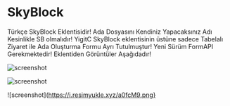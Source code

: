 # SkyBlock
Türkçe SkyBlock Eklentisidir!
Ada Dosyasını Kendiniz Yapacaksınız Adı Kesinlikle SB olmalıdır!
YigitC SkyBlock eklentisinin üstüne sadece Tabelalı Ziyaret ile Ada Oluşturma Formu Ayrı Tutulmuştur!
Yeni Sürüm FormAPI Gerekmektedir!
Eklentiden Görüntüler Aşağıdadır!

![screenshot](https://i.resimyukle.xyz/SaUUHB.png)

![screenshot](https://i.resimyukle.xyz/y5Bzzc.png)

![screenshot](https://i.resimyukle.xyz/a0fcM9.png}
